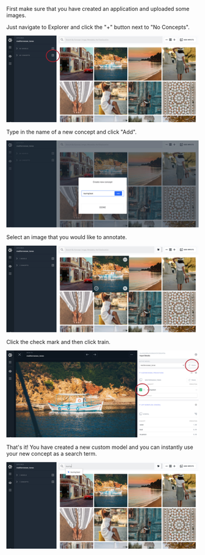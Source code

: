 First make sure that you have created an application and uploaded some images.

Just navigate to Explorer and click the "+" button next to "No Concepts".

![image](/images/plus_button.jpg)

Type in the name of a new concept and click "Add".

![image](/images/create_concpet.jpg)

Select an image that you would like to annotate.

![image](/images/select_image.jpg)

Click the check mark and then click train.

![image](/images/label_and_train.jpg)

That's it! You have created a new custom model and you can instantly use your new concept as a search term.

![image](/images/ready_to_search.jpg)
